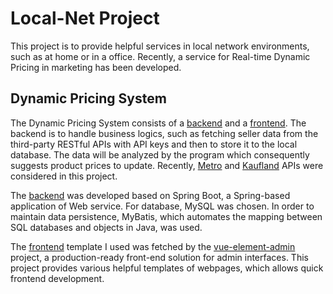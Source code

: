 # Local-Net Project
This project is to provide helpful services in local network environments, such as at home or in a office. Recently, a service for Real-time Dynamic Pricing in marketing has been developed.

## Dynamic Pricing System
The Dynamic Pricing System consists of a [backend](localNetServer) and a [frontend](localNetClient/hsgt_admin). The backend is to handle business logics, such as fetching seller data from the third-party RESTful APIs with API keys and then to store it to the local database. The data will be analyzed by the program which consequently suggests product prices to update. Recently, [Metro](https://developer.metro-selleroffice.com/docs/) and [Kaufland](https://sellerapi.kaufland.com/) APIs were considered in this project.

The [backend](localNetServer) was developed based on Spring Boot, a Spring-based application of Web service. For database, MySQL was chosen. In order to maintain data persistence, MyBatis, which automates the mapping between SQL databases and objects in Java, was used. 

The [frontend](localNetClient/hsgt_admin) template I used was fetched by the [vue-element-admin](https://github.com/PanJiaChen/vue-element-admin) project, a production-ready front-end solution for admin interfaces. This project provides various helpful templates of webpages, which allows quick frontend development.

